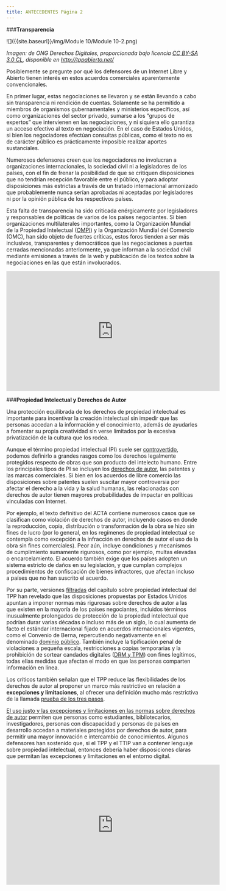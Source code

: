 ```yaml
---
title: ANTECEDENTES Página 2
---
```


###**Transparencia** 

![]({{site.baseurl}}/img/Module 10/Module 10-2.png)
<p><i>Imagen: de ONG Derechos Digitales, proporcionada bajo licencia <a href="http://creativecommons.org/licenses/by-sa/3.0/cl/deed.es" target="_blank">CC BY-SA 3.0 CL</a>, disponible en <a href="http://tppabierto.net/" target="_blank">http://tppabierto.net/</a></i></p>

Posiblemente se pregunte por qué los defensores de un Internet Libre y Abierto tienen interés en estos acuerdos comerciales aparentemente convencionales. 

En primer lugar, estas negociaciones se llevaron y se están llevando a cabo sin transparencia ni rendición de cuentas. Solamente se ha permitido a miembros de organismos gubernamentales y ministerios específicos, así como organizaciones del sector privado, sumarse a los “grupos de expertos” que intervienen en las negociaciones, y ni siquiera ello garantiza un acceso efectivo al texto en negociación. En el caso de Estados Unidos, si bien los negociadores efectúan consultas públicas, como el texto no es de carácter público es prácticamente imposible realizar aportes sustanciales.

Numerosos defensores creen que los negociadores no involucran a organizaciones internacionales, la sociedad civil ni a legisladores de los países,  con el fin de frenar la posibilidad de que se critiquen disposiciones que no tendrían recepción favorable entre el público, y para adoptar disposiciones más estrictas a través de un tratado internacional armonizado que probablemente nunca serían aprobadas ni aceptadas por legisladores ni por la opinión pública de los respectivos países. 

Esta falta de transparencia ha sido criticada enérgicamente por legisladores y responsables de políticas de varios de los países negociantes. Si bien organizaciones multilaterales importantes, como la Organización Mundial de la Propiedad Intelectual (<a href="http://www.freedominfo.org/2014/01/wipo-transparency-wins-praise-gaps-remain/" target="_blank">OMPI</a>) y la Organización Mundial del Comercio (OMC), han sido objeto de fuertes críticas, estos foros tienden a ser más inclusivos, transparentes y democráticos que las negociaciones a puertas cerradas mencionadas anteriormente, ya que informan a la sociedad civil mediante emisiones a través de la web y publicación de los textos sobre la negociaciones en las que están involucrados.

<div align="center"><iframe width="560" height="315" src="https://www.youtube.com/embed/eiraTWOUL4U" frameborder="0" allowfullscreen></iframe></div>


###**Propiedad Intelectual y Derechos de Autor**

Una protección equilibrada de los derechos de propiedad intelectual es importante para incentivar la creación intelectual sin impedir que las personas accedan a la información y el conocimiento, además de ayudarles a  fomentar su propia creatividad sin verse limitados por la excesiva privatización de la cultura que los rodea.

Aunque el término propiedad intelectual (PI) suele ser <a href="https://www.gnu.org/philosophy/not-ipr.es.html" target="_blank">controvertido</a>, podemos definirlo a grandes rasgos como los derechos legalmente protegidos respecto de obras que son producto del intelecto humano. Entre los principales tipos de PI se incluyen los <a href="https://p2pu.org/he/courses/2178/content/4300/" target="_blank">derechos de autor</a>, las patentes y las marcas comerciales. Si bien en los acuerdos de libre comercio las disposiciones sobre patentes suelen suscitar mayor controversia por afectar el derecho a la vida y la salud humanas, las relacionadas con derechos de autor tienen mayores probabilidades de impactar en políticas vinculadas con Internet. 

Por ejemplo, el texto definitivo del ACTA contiene numerosos casos que se clasifican como violación de derechos de autor, incluyendo casos en donde la reproducción, copia, distribución o transformación de la obra se hizo sin fines de lucro (por lo general, en los regímenes de propiedad intelectual se contempla como excepción a la infracción en derechos de autor el uso de la obra sin fines comerciales). Peor aún, incluye condiciones y mecanismos de cumplimiento sumamente rigurosos, como por ejemplo, multas elevadas o encarcelamiento. El acuerdo también exige que los países adopten un sistema estricto de daños en su legislación, y que cumplan complejos procedimientos de confiscación de bienes infractores, que afectan incluso a países que no han suscrito el acuerdo.

Por su parte, versiones <a href="https://wikileaks.org/tpp/" target="_blank">filtradas</a> del capítulo sobre propiedad intelectual del TPP han revelado que las disposiciones propuestas por Estados Unidos apuntan a imponer normas más rigurosas sobre derechos de autor a las que existen en la mayoría de los países negociantes, incluidos términos inusualmente prolongados de protección de la propiedad intelectual que podrían durar varias décadas o incluso más de un siglo, lo cual aumenta de facto el estándar internacional fijado en acuerdos internacionales vigentes, como el Convenio de Berna, repercutiendo negativamente en el denominado <a href="http://www.publicdomainmanifesto.org/spanish" target="_blank">dominio público</a>. También incluye la tipificación penal de violaciones a pequeña escala, restricciones a copias temporarias y la prohibición de sortear candados digitales (<a href="https://www.derechosdigitales.org/8024/el-tpp-un-sistema-destinado-perseguir-actos-inocuos/" target="_blank">DRM y TPM</a>) con fines legítimos, todas ellas medidas que afectan el modo en que las personas comparten información en línea. 

Los críticos también señalan que el TPP reduce las flexibilidades de los derechos de autor al proponer un marco más restrictivo en relación a <b>excepciones y limitaciones</b>, al ofrecer una definición mucho más restrictiva de la llamada <a href="https://www.eff.org/files/filenode/three-step_test_fnl.pdf" target="_blank">prueba de los tres pasos</a>. 

<a href="https://p2pu.org/he/courses/2178/content/4329/" target="_blank">El uso justo y las excepciones y limitaciones en las normas sobre derechos de autor</a> permiten que personas como estudiantes, bibliotecarios, investigadores, personas con discapacidad y personas de países en desarrollo accedan a materiales protegidos por derechos de autor, para permitir una mayor innovación e intercambio de conocimientos. Algunos defensores han sostenido que, si el TPP y el TTIP van a contener lenguaje sobre propiedad intelectual, entonces debería haber disposiciones claras que permitan las excepciones y limitaciones en el entorno digital.

<div align="center"><iframe width="560" height="315" src="https://www.youtube.com/embed/xq2diRy86EY" frameborder="0" allowfullscreen></iframe></div>
